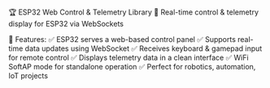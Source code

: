 🏆 ESP32 Web Control & Telemetry Library
📡 Real-time control & telemetry display for ESP32 via WebSockets


📌 Features:
✅ ESP32 serves a web-based control panel
✅ Supports real-time data updates using WebSocket
✅ Receives keyboard & gamepad input for remote control
✅ Displays telemetry data in a clean interface
✅ WiFi SoftAP mode for standalone operation
✅ Perfect for robotics, automation, IoT projects
